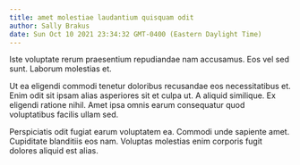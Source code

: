 ```yaml
---
title: amet molestiae laudantium quisquam odit
author: Sally Brakus
date: Sun Oct 10 2021 23:34:32 GMT-0400 (Eastern Daylight Time)
---
```

Iste voluptate rerum praesentium repudiandae nam accusamus. Eos vel sed sunt. Laborum molestias et.

 Ut ea eligendi commodi tenetur doloribus recusandae eos necessitatibus et. Enim odit sit ipsam alias asperiores sit et culpa ut. A aliquid similique. Ex eligendi ratione nihil. Amet ipsa omnis earum consequatur quod voluptatibus facilis ullam sed.

 Perspiciatis odit fugiat earum voluptatem ea. Commodi unde sapiente amet. Cupiditate blanditiis eos nam. Voluptas molestias enim corporis fugit dolores aliquid est alias.